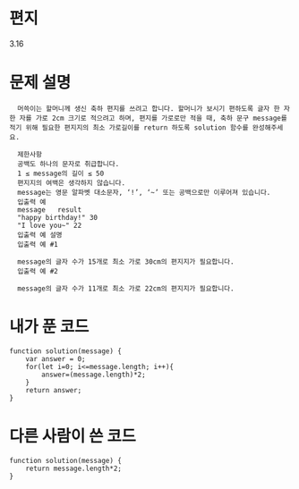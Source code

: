 # 편지

3.16 

# 문제 설명

      머쓱이는 할머니께 생신 축하 편지를 쓰려고 합니다. 할머니가 보시기 편하도록 글자 한 자 한 자를 가로 2cm 크기로 적으려고 하며, 편지를 가로로만 적을 때, 축하 문구 message를 적기 위해 필요한 편지지의 최소 가로길이를 return 하도록 solution 함수를 완성해주세요.

      제한사항
      공백도 하나의 문자로 취급합니다.
      1 ≤ message의 길이 ≤ 50
      편지지의 여백은 생각하지 않습니다.
      message는 영문 알파벳 대소문자, ‘!’, ‘~’ 또는 공백으로만 이루어져 있습니다.
      입출력 예
      message	result
      "happy birthday!"	30
      "I love you~"	22
      입출력 예 설명
      입출력 예 #1

      message의 글자 수가 15개로 최소 가로 30cm의 편지지가 필요합니다.
      입출력 예 #2

      message의 글자 수가 11개로 최소 가로 22cm의 편지지가 필요합니다.



# 내가 푼 코드

    function solution(message) {
        var answer = 0;
        for(let i=0; i<=message.length; i++){
            answer=(message.length)*2;
        }
        return answer;
    }


# 다른 사람이 쓴 코드

    function solution(message) {
        return message.length*2;
    }
  